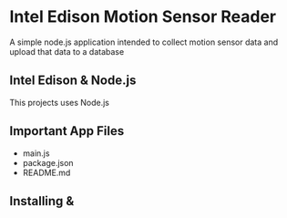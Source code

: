 Intel Edison Motion Sensor Reader
================================
A simple node.js application intended to collect motion sensor data and upload that data to a database

Intel Edison & Node.js
----------------------
This projects uses Node.js


Important App Files
---------------------------
* main.js
* package.json
* README.md

Installing &  
------------
